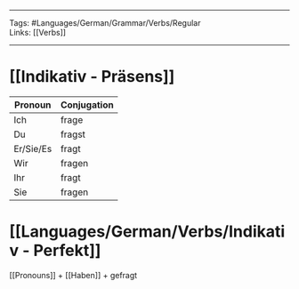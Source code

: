 ___
Tags: #Languages/German/Grammar/Verbs/Regular  
Links: [[Verbs]]
___
# [[Indikativ - Präsens]]
Pronoun|Conjugation
------------ | ------------
Ich | frage
Du | fragst
Er/Sie/Es | fragt
Wir | fragen
Ihr | fragt
Sie | fragen


# [[Languages/German/Verbs/Indikativ - Perfekt]]
[[Pronouns]] + [[Haben]] + gefragt